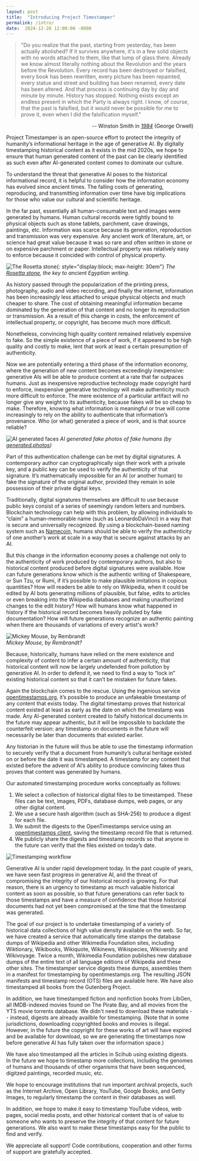 ```yaml
---
layout: post
title:  "Introducing Project Timestamper"
permalink: /intro/
date:  2024-12-28 12:00:00 -0800
---
```


> "Do you realize that the past, starting from yesterday, has been actually abolished? If it survives anywhere, it's in a few solid objects with no words attached to them, like that lump of glass there. Already we know almost literally nothing about the Revolution and the years before the Revolution. Every record has been destroyed or falsified, every book has been rewritten, every picture has been repainted, every statue and street and building has been renamed, every date has been altered. And that process is continuing day by day and minute by minute. History has stopped. Nothing exists except an endless present in which the Party is always right. I know, of course, that the past is falsified, but it would never be possible for me to prove it, even when I did the falsification myself."

<p style="text-align: right;">-- Winston Smith in <a href='https://gutenberg.net.au/ebooks01/0100021h.html'><i>1984</i></a> (George Orwell)</p>

Project Timestamper is an open-source effort to protect the integrity of humanity’s informational heritage in the age of generative AI. By digitally timestamping historical content as it exists in the mid 2020s, we hope to ensure that human generated content of the past can be clearly identified as such even after AI-generated content comes to dominate our culture.

To understand the threat that generative AI poses to the historical informational record, it is helpful to consider how the information economy has evolved since ancient times. The falling costs of generating, reproducing, and transmitting information over time have big implications for those who value our cultural and scientific heritage.

In the far past, essentially all human-consumable text and images were generated by humans. Human cultural records were tightly bound to physical objects such as stone tablets, parchment, cave drawings, paintings, etc. Information was scarce because its generation, reproduction and transmission was very expensive. Any ancient work of literature, art, or science had great value because it was so rare and often written in stone or on expensive parchment or paper. Intellectual property was relatively easy to enforce because it coincided with control of physical property.

![The Rosetta stone](/assets/img/Rosetta_Stone_BW.jpeg){: style="display:block; max-height: 30em"}
*The [Rosetta stone](https://en.wikipedia.org/wiki/Rosetta_stone), the key to ancient Egyptian writing.*

As history passed through the popularization of the printing press, photography, audio and video recording, and finally the internet, information has been increasingly less attached to unique physical objects and much cheaper to share. The cost of obtaining meaningful information became dominated by the generation of that content and no longer its reproduction or transmission. As a result of this change in costs, the enforcement of intellectual property, or copyright, has become much more difficult.

Nonetheless, convincing high quality content remained relatively expensive to fake. So the simple existence of a piece of work, if it appeared to be high quality and costly to make, lent that work at least a certain presumption of authenticity.

Now we are potentially entering a third phase of the information economy, where the generation of new content becomes exceedingly inexpensive: generative AIs will be able to produce content at a rate that far outpaces humans. Just as inexpensive reproductive technology made copyright hard to enforce, inexpensive generative technology will make authenticity much more difficult to enforce. The mere existence of a particular artifact will no longer give any weight to its authenticity, because fakes will be so cheap to make. Therefore, knowing what information is meaningful or true will come increasingly to rely on the ability to authenticate that information’s provenance. Who (or what) generated a piece of work, and is that source reliable?

![AI generated faces](/assets/img/faces.png)
*AI generated fake photos of fake humans (by [generated.photos](https://generated.photos/))*

Part of this authentication challenge can be met by digital signatures. A contemporary author can cryptographically sign their work with a private key, and a public key can be used to verify the authenticity of that signature. It’s mathematically impossible for an AI (or another human) to fake the signature of the original author, provided they remain in sole possession of their private digital keys.

Traditionally, digital signatures themselves are difficult to use because public keys consist of a series of seemingly random letters and numbers. Blockchain technology can help with this problem, by allowing individuals to “claim” a human-memorable name (such as LeonardoDaVinci) in a way that is secure and universally recognized. By using a blockchain-based naming system such as [Namecoin](https://namecoin.org), humans should be able to verify the authenticity of one another’s work at scale in a way that is secure against attacks by an AI.

But this change in the information economy poses a challenge not only to the authenticity of work produced by contemporary authors, but also to historical content produced before digital signatures were available. How can future generations know which is the authentic writing of Shakespeare, or Sun Tzu, or Rumi, if it’s possible to make plausible imitations in copious quantities? How will readers be able to rely on Wikipedia, when it could be edited by AI bots generating millions of plausible, but false, edits to articles or even breaking into the Wikipedia databases and making unauthorized changes to the edit history? How will humans know what happened in history if the historical record becomes heavily polluted by fake documentation? How will future generations recognize an authentic painting when there are thousands of variations of every artist's work?

![Mickey Mouse, by Rembrandt](/assets/img/mickey.jpeg)<br>
*Mickey Mouse, by Rembrandt?*

Because, historically, humans have relied on the mere existence and complexity of content to infer a certain amount of authenticity, that historical content will now be largely undefended from pollution by generative AI. In order to defend it, we need to find a way to “lock in” existing historical content so that it can’t be mistaken for future fakes.

Again the blockchain comes to the rescue. Using the ingenious service [opentimestamps.org](https://opentimestamps.org), it’s possible to produce an unfakeable timestamp of any content that exists today. The digital timestamp proves that historical content existed at least as early as the date on which the timestamp was made. Any AI-generated content created to falsify historical documents in the future may appear authentic, but it will be impossible to backdate the counterfeit version: any timestamp on documents in the future will necessarily be later than documents that existed earlier.

Any historian in the future will thus be able to use the timestamp information to securely verify that a document from humanity’s cultural heritage existed on or before the date it was timestamped. A timestamp for any content that existed before the advent of AI’s ability to produce convincing fakes thus proves that content was generated by humans.

Our automated timestamping procedure works conceptually as follows:

1. We select a collection of historical digital files to be timestamped. These files can be text, images, PDFs, database dumps, web pages, or any other digital content.
2. We use a secure hash algorithm (such as SHA-256) to produce a digest for each file.
3. We submit the digests to the OpenTimestamps service using an [opentimestamps client](https://www.npmjs.com/package/opentimestamps), saving the timestamp record file that is returned.
4. We publicly share the digests and timestamp records so that anyone in the future can verify that the files existed on today’s date.

![Timestamping workflow](/assets/img/timestamping-flow.png)

Generative AI is under rapid development today. In the past couple of years, we have seen fast  progress in generative AI, and the threat of compromising the integrity of our historical record is growing. For that reason, there is an urgency to timestamp as much valuable historical content as soon as possible, so that future generations can refer back to those timestamps and have a measure of confidence that those historical documents had not yet been compromised at the time that the timestamp was generated.

The goal of our project is to undertake timestamping of a variety of historical data collections of high value density available on the web. So far, we have created a service that automatically time stamps the database dumps of Wikipedia and other Wikimedia Foundation sites, including Wiktionary, Wikibooks, Wikiquote, Wikinews, Wikispecies, Wikiversity and Wikivoyage. Twice a month, Wikimedia Foundation publishes new database dumps of the entire text of all language editions of Wikipedia and these other sites. The timestamper service digests these dumps, assembles them in a manifest for timestamping by opentimestamps.org. The resulting JSON manifests and timestamp record (OTS) files are available here. We have also timestamped all books from the Gutenberg Project.

In addition, we have timestamped fiction and nonfiction books from LibGen, all IMDB-indexed movies found on The Pirate Bay, and all movies from the YTS movie torrents database. We didn't need to download these materials -- instead, digests are already availble for timestamping. (Note that in some jurisdictions, downloading copyrighted books and movies is illegal. However, in the future the copyright for these works of art will have expired and be available for download, so we are generating the timestamps now before generative AI has fully
taken over the information space.)

We have also timestamped all the articles in Scihub using existing digests. In the future we hope to timestamp more collections, including the genomes of humans and thousands of other organisms that have been sequenced, digitzed paintings, recorded music, etc.

We hope to encourage institutions that run important archival projects, such as the Internet Archive, Open Library, YouTube, Google Books, and Getty Images, to regularly timestamp the content in their databases as well.

In addition, we hope to make it easy to timestamp YouTube videos, web pages, social media posts, and other historical content that is of value to someone who wants to preserve the integrity of that content for future generations. We also want to make these timestamps easy for the public to find and verify.

We appreciate all support! Code contributions, cooperation and other forms of support are gratefully accepted.



